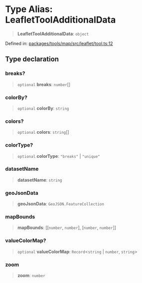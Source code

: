 # Type Alias: LeafletToolAdditionalData

> **LeafletToolAdditionalData**: `object`

Defined in: [packages/tools/map/src/leaflet/tool.ts:12](https://github.com/GeoDaCenter/openassistant/blob/0f7bf760e453a1735df9463dc799b04ee2f630fd/packages/tools/map/src/leaflet/tool.ts#L12)

## Type declaration

### breaks?

> `optional` **breaks**: `number`[]

### colorBy?

> `optional` **colorBy**: `string`

### colors?

> `optional` **colors**: `string`[]

### colorType?

> `optional` **colorType**: `"breaks"` \| `"unique"`

### datasetName

> **datasetName**: `string`

### geoJsonData

> **geoJsonData**: `GeoJSON.FeatureCollection`

### mapBounds

> **mapBounds**: \[\[`number`, `number`\], \[`number`, `number`\]\]

### valueColorMap?

> `optional` **valueColorMap**: `Record`\<`string` \| `number`, `string`\>

### zoom

> **zoom**: `number`
